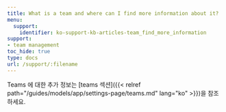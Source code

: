 ```yaml
---
title: What is a team and where can I find more information about it?
menu:
  support:
    identifier: ko-support-kb-articles-team_find_more_information
support:
- team management
toc_hide: true
type: docs
url: /support/:filename
---
```


Teams 에 대한 추가 정보는 [teams 섹션]({{< relref path="/guides/models/app/settings-page/teams.md" lang="ko" >}})을 참조하세요.
